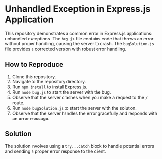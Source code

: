 # Unhandled Exception in Express.js Application

This repository demonstrates a common error in Express.js applications: unhandled exceptions.  The `bug.js` file contains code that throws an error without proper handling, causing the server to crash.  The `bugSolution.js` file provides a corrected version with robust error handling.

## How to Reproduce

1. Clone this repository.
2. Navigate to the repository directory.
3. Run `npm install` to install Express.js.
4. Run `node bug.js` to start the server with the bug.
5. Observe that the server crashes when you make a request to the `/` route.
6. Run `node bugSolution.js` to start the server with the solution.
7. Observe that the server handles the error gracefully and responds with an error message.

## Solution

The solution involves using a `try...catch` block to handle potential errors and sending a proper error response to the client.